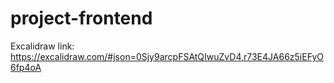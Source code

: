 # project-frontend

Excalidraw link: https://excalidraw.com/#json=0Sjy9arcpFSAtQIwuZvD4,r73E4JA66z5iEFyO6fp4oA
